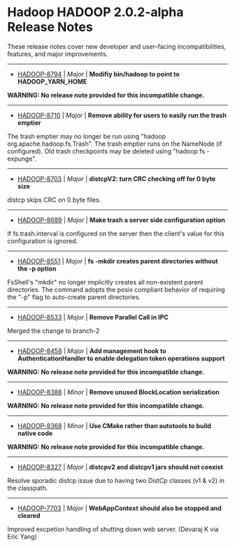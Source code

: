 # Hadoop HADOOP 2.0.2-alpha Release Notes

These release notes cover new developer and user-facing incompatibilities, features, and major improvements.


---

* [HADOOP-8794](https://issues.apache.org/jira/browse/HADOOP-8794) | *Major* | **Modifiy bin/hadoop to point to HADOOP\_YARN\_HOME**

**WARNING: No release note provided for this incompatible change.**


---

* [HADOOP-8710](https://issues.apache.org/jira/browse/HADOOP-8710) | *Major* | **Remove ability for users to easily run the trash emptier**

The trash emptier may no longer be run using "hadoop org.apache.hadoop.fs.Trash". The trash emptier runs on the NameNode (if configured). Old trash checkpoints may be deleted using "hadoop fs -expunge".


---

* [HADOOP-8703](https://issues.apache.org/jira/browse/HADOOP-8703) | *Major* | **distcpV2: turn CRC checking off for 0 byte size**

distcp skips CRC on 0 byte files.


---

* [HADOOP-8689](https://issues.apache.org/jira/browse/HADOOP-8689) | *Major* | **Make trash a server side configuration option**

If fs.trash.interval is configured on the server then the client's value for this configuration is ignored.


---

* [HADOOP-8551](https://issues.apache.org/jira/browse/HADOOP-8551) | *Major* | **fs -mkdir creates parent directories without the -p option**

FsShell's "mkdir" no longer implicitly creates all non-existent parent directories.  The command adopts the posix compliant behavior of requiring the "-p" flag to auto-create parent directories.


---

* [HADOOP-8533](https://issues.apache.org/jira/browse/HADOOP-8533) | *Major* | **Remove Parallel Call in IPC**

Merged the change to branch-2


---

* [HADOOP-8458](https://issues.apache.org/jira/browse/HADOOP-8458) | *Major* | **Add management hook to AuthenticationHandler to enable delegation token operations support**

**WARNING: No release note provided for this incompatible change.**


---

* [HADOOP-8388](https://issues.apache.org/jira/browse/HADOOP-8388) | *Minor* | **Remove unused BlockLocation serialization**

**WARNING: No release note provided for this incompatible change.**


---

* [HADOOP-8368](https://issues.apache.org/jira/browse/HADOOP-8368) | *Minor* | **Use CMake rather than autotools to build native code**

**WARNING: No release note provided for this incompatible change.**


---

* [HADOOP-8327](https://issues.apache.org/jira/browse/HADOOP-8327) | *Major* | **distcpv2 and distcpv1 jars should not coexist**

Resolve sporadic distcp issue due to having two DistCp classes (v1 & v2) in the classpath.


---

* [HADOOP-7703](https://issues.apache.org/jira/browse/HADOOP-7703) | *Major* | **WebAppContext should also be stopped and cleared**

Improved excpetion handling of shutting down web server. (Devaraj K via Eric Yang)



